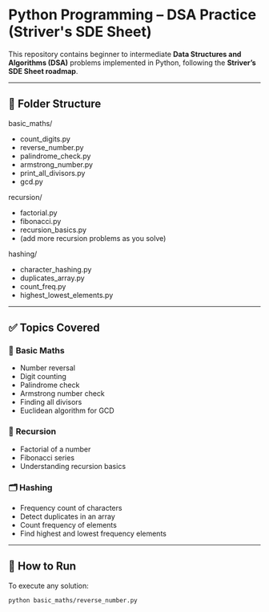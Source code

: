 # Python Programming – DSA Practice (Striver's SDE Sheet)

This repository contains beginner to intermediate **Data Structures and Algorithms (DSA)** problems implemented in Python, following the **Striver’s SDE Sheet roadmap**.

---

## 📂 **Folder Structure**
basic_maths/
- count_digits.py
- reverse_number.py
- palindrome_check.py
- armstrong_number.py
- print_all_divisors.py
- gcd.py

recursion/
- factorial.py
- fibonacci.py
- recursion_basics.py
- (add more recursion problems as you solve)

hashing/
- character_hashing.py
- duplicates_array.py
- count_freq.py
- highest_lowest_elements.py

---

## ✅ **Topics Covered**

### 🔢 **Basic Maths**
- Number reversal
- Digit counting
- Palindrome check
- Armstrong number check
- Finding all divisors
- Euclidean algorithm for GCD

### 🔁 **Recursion**
- Factorial of a number
- Fibonacci series
- Understanding recursion basics

### 🗂️ **Hashing**
- Frequency count of characters
- Detect duplicates in an array
- Count frequency of elements
- Find highest and lowest frequency elements

---

## 🚀 **How to Run**

To execute any solution:
```bash
python basic_maths/reverse_number.py
